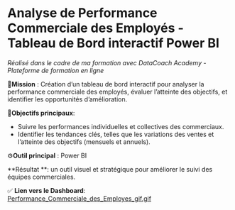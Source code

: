 # Analyse de Performance Commerciale des Employés - Tableau de Bord interactif Power BI
*Réalisé dans le cadre de ma formation avec DataCoach Academy - Plateforme de formation en ligne*

🚀**Mission** :
Création d’un tableau de bord interactif pour analyser la performance commerciale des employés, évaluer l’atteinte des objectifs, et identifier les opportunités d’amélioration.

🎯**Objectifs principaux**:
- Suivre les performances individuelles et collectives des commerciaux.
- Identifier les tendances clés, telles que les variations des ventes et l’atteinte des objectifs (mensuels et annuels).

⚙️**Outil principal** : Power BI

**Résultat **: un outil visuel et stratégique pour améliorer le suivi des équipes commerciales.

✅ **Lien vers le Dashboard**:  
[Performance_Commerciale_des_Employes_gif.gif](Performance_Commerciale_des_Employes_gif.gif)
